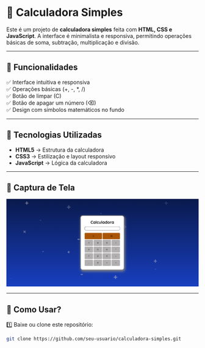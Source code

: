 # 🧮 Calculadora Simples

Este é um projeto de **calculadora simples** feita com **HTML, CSS e JavaScript**. A interface é minimalista e responsiva, permitindo operações básicas de soma, subtração, multiplicação e divisão.

---

## 📌 Funcionalidades

✅ Interface intuitiva e responsiva  
✅ Operações básicas (+, -, *, /)  
✅ Botão de limpar (C)  
✅ Botão de apagar um número (⌫)  
✅ Design com símbolos matemáticos no fundo 

---

## 🚀 Tecnologias Utilizadas

- **HTML5** → Estrutura da calculadora  
- **CSS3** → Estilização e layout responsivo  
- **JavaScript** → Lógica da calculadora  

---

## 🎨 Captura de Tela

![Calculadora Simples](Calculadora/Imagens/calculadora.png) <!-- Substitua por um print real do projeto -->

---

## 📂 Como Usar?

1️⃣ Baixe ou clone este repositório:  
```bash
git clone https://github.com/seu-usuario/calculadora-simples.git
